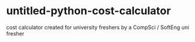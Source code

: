 # untitled-python-cost-calculator
cost calculator created for university freshers by a CompSci / SoftEng uni fresher
